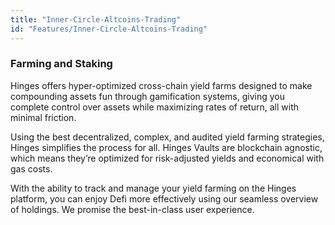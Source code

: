 ```yaml
---
title: "Inner-Circle-Altcoins-Trading"
id: "Features/Inner-Circle-Altcoins-Trading"
---
```


### Farming and Staking

Hinges offers hyper-optimized cross-chain yield farms designed to make compounding assets fun through gamification systems, giving you complete control over assets while maximizing rates of return, all with minimal friction.

Using the best decentralized, complex, and audited yield farming strategies, Hinges simplifies the process for all. Hinges Vaults are blockchain agnostic, which means they’re optimized for risk-adjusted yields and economical with gas costs.

With the ability to track and manage your yield farming on the Hinges platform, you can enjoy Defi more effectively using our seamless overview of holdings. We promise the best-in-class user experience.